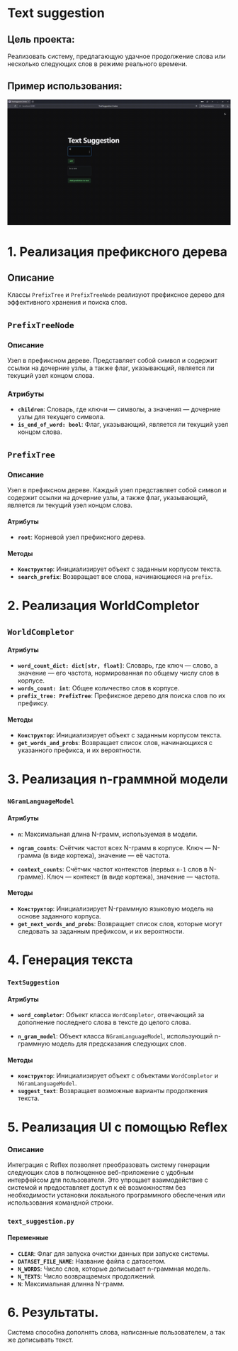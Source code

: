 # Text suggestion

## Цель проекта:

Реализовать систему, предлагающую удачное продолжение слова или несколько следующих слов в режиме реального времени.

## Пример использования:

<img src="resources/example.gif" alt="project"/>


# 1. Реализация префиксного дерева

## Описание

Классы `PrefixTree` и `PrefixTreeNode` реализуют префиксное дерево для эффективного хранения и поиска слов. 

## `PrefixTreeNode`

### Описание

Узел в префиксном дереве. Представляет собой символ и содержит ссылки на дочерние узлы, а также флаг, указывающий, является ли текущий узел концом слова.

### Атрибуты

- **`children`**: Словарь, где ключи — символы, а значения — дочерние узлы для текущего символа.
- **`is_end_of_word: bool`**: Флаг, указывающий, является ли текущий узел концом слова.

## `PrefixTree`

### Описание

Узел в префиксном дереве. Каждый узел представляет собой символ и содержит ссылки на дочерние узлы, а также флаг, указывающий, является ли текущий узел концом слова.

#### **Атрибуты**

- **`root`**: Корневой узел префиксного дерева.  

#### **Методы**
- **`Конструктор`**: Инициализирует объект с заданным корпусом текста.
- **`search_prefix`**: Возвращает все слова, начинающиеся на `prefix`.

# 2. Реализация WorldCompletor

## `WorldCompletor`

#### **Атрибуты**

- **`word_count_dict: dict[str, float]`**: Словарь, где ключ — слово, а значение — его частота, нормированная по общему числу слов в корпусе.
- **`words_count: int`**: Общее количество слов в корпусе.
- **`prefix_tree: PrefixTree`**: Префиксное дерево для поиска слов по их префиксу.
 
#### **Методы**

- **`Конструктор`**: Инициализирует объект с заданным корпусом текста.
- **`get_words_and_probs`**: Возвращает список слов, начинающихся с указанного префикса, и их вероятности.

# 3. Реализация n-граммной модели

### `NGramLanguageModel`


#### **Атрибуты**

- **`n`**: Максимальная длина N-грамм, используемая в модели.

- **`ngram_counts`**: Счётчик частот всех N-грамм в корпусе. Ключ — N-грамма (в виде кортежа), значение — её частота.

- **`context_counts`**: Счётчик частот контекстов (первых `n-1` слов в N-грамме). Ключ — контекст (в виде кортежа), значение — частота.

#### **Методы**

- **`Конструктор`**: Инициализирует N-граммную языковую модель на основе заданного корпуса.
- **`get_next_words_and_probs`**: Возвращает список слов, которые могут следовать за заданным префиксом, и их вероятности.

# 4. Генерация текста

### `TextSuggestion`

#### **Атрибуты**

- **`word_completor`**: Объект класса `WordCompletor`, отвечающий за дополнение последнего слова в тексте до целого слова.

- **`n_gram_model`**: Объект класса `NGramLanguageModel`, использующий n-граммную модель для предсказания следующих слов.

#### **Методы**

- **`конструктор`**: Инициализирует объект с объектами `WordCompletor` и `NGramLanguageModel`.
- **`suggest_text`**: Возвращает возможные варианты продолжения текста.

# 5. Реализация UI с помощью Reflex

### Описание

Интеграция с Reflex позволяет преобразовать систему генерации следующих слов в полноценное веб-приложение с удобным интерфейсом для пользователя. Это упрощает взаимодействие с системой и предоставляет доступ к её возможностям без необходимости установки локального программного обеспечения или использования командной строки.

### `text_suggestion.py`

#### **Переменные**

- **`CLEAR`**: Флаг для запуска очистки данных при запуске системы.
- **`DATASET_FILE_NAME`**: Название файла с датасетом.
- **`N_WORDS`**: Число слов, которые дописывает n-граммная модель.
- **`N_TEXTS`**: Число возвращаемых продолжений.
- **`N`**: Максимальная длинна N-грамм.

# 6. Результаты.

Система способна дополнять слова, написанные пользователем, а так же дописывать текст.





